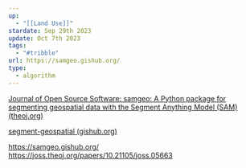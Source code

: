 ```yaml
---
up:
  - "[[Land Use]]"
stardate: Sep 29th 2023
update: Oct 7th 2023
tags:
  - "#tribble"
url: https://samgeo.gishub.org/
type:
  - algorithm
---
```


[Journal of Open Source Software: samgeo: A Python package for segmenting geospatial data with the Segment Anything Model (SAM) (theoj.org)](https://joss.theoj.org/papers/10.21105/joss.05663)

[segment-geospatial (gishub.org)](https://samgeo.gishub.org/)



https://samgeo.gishub.org/
https://joss.theoj.org/papers/10.21105/joss.05663

